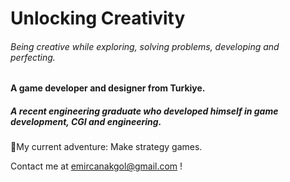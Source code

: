 # Unlocking Creativity
###### Being creative while exploring, solving problems, developing and perfecting.

#### A game developer and designer from Turkiye.
##### A recent engineering graduate who developed himself in game development, CGI and engineering.

🤔My current adventure: Make strategy games.

Contact me at emircanakgol@gmail.com !
